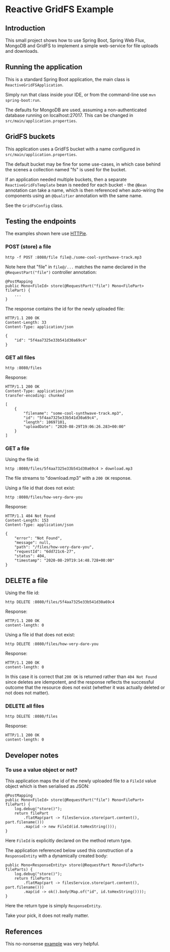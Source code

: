 # Reactive GridFS Example

## Introduction

This small project shows how to use Spring Boot, Spring Web Flux, MongoDB and GridFS to implement a simple web-service
for file uploads and downloads.

## Running the application

This is a standard Spring Boot application, the main class is `ReactiveGridFSApplication`.

Simply run that class inside your IDE, or from the command-line use `mvn spring-boot:run`.

The defaults for MongoDB are used, assuming a non-authenticated database running on localhost:27017. This can be changed
in `src/main/application.properties`.

## GridFS buckets

This application uses a GridFS bucket with a name configured in `src/main/application.properties`.

The default bucket may be fine for some use-cases, in which case behind the scenes a collection named "fs" is used for
the bucket.

If an application needed multiple buckets, then a separate `ReactiveGridFsTemplate` bean is needed for each bucket - the
`@Bean` annotation can take a name, which is then referenced when auto-wiring the components using an `@Qualifier`
annotation with the same name.

See the `GridFsConfig` class.

## Testing the endpoints

The examples shown here use [HTTPie](https://httpie.org/).

### POST (store) a file

```
http -f POST :8080/file file@./some-cool-synthwave-track.mp3
```

Note here that "file" in `file@/...` matches the name declared in the `@RequestPart("file")` controller annotation:

```
@PostMapping
public Mono<FileId> store(@RequestPart("file") Mono<FilePart> filePart) {
    ...
}
```

The response contains the id for the newly uploaded file:
```
HTTP/1.1 200 OK
Content-Length: 33
Content-Type: application/json

{
    "id": "5f4aa7325e33b541d30a69c4"
}
```

### GET all files

```
http :8080/files
```

Response:

```
HTTP/1.1 200 OK
Content-Type: application/json
transfer-encoding: chunked

[
    {
        "filename": "some-cool-synthwave-track.mp3",
        "id": "5f4aa7325e33b541d30a69c4",
        "length": 10697101,
        "uploadDate": "2020-08-29T19:06:26.283+00:00"
    }
]
```

### GET a file

Using the file id:

```
http :8080/files/5f4aa7325e33b541d30a69c4 > download.mp3
```

The file streams to "download.mp3" with a `200 OK` response.

Using a file id that does not exist:

```
http :8080/files/how-very-dare-you
```

Response:

```
HTTP/1.1 404 Not Found
Content-Length: 153
Content-Type: application/json

{
    "error": "Not Found",
    "message": null,
    "path": "/files/how-very-dare-you",
    "requestId": "6dd721c6-27",
    "status": 404,
    "timestamp": "2020-08-29T19:14:48.728+00:00"
}
```

## DELETE a file

Using the file id:

```
http DELETE :8080/files/5f4aa7325e33b541d30a69c4
```

Response:

```
HTTP/1.1 200 OK
content-length: 0
```

Using a file id that does not exist:

```
http DELETE :8080/files/how-very-dare-you
```

Response:

```
HTTP/1.1 200 OK
content-length: 0
```

In this case it is correct that `200 OK` is returned rather than `404 Not Found` since deletes are idempotent, and the
response reflects the successful outcome that the resource does not exist (whether it was actually deleted or not does
not matter).

### DELETE all files

```
http DELETE :8080/files
```

Response:

```
HTTP/1.1 200 OK
content-length: 0
```

## Developer notes

### To use a value object or not?

This application maps the id of the newly uploaded file to a `FileId` value object which is then serialised as JSON:

```
@PostMapping
public Mono<FileId> store(@RequestPart("file") Mono<FilePart> filePart) {
    log.debug("store()");
    return filePart
        .flatMap(part -> filesService.store(part.content(), part.filename()))
        .map(id -> new FileId(id.toHexString()));
}
```

Here `FileId` is explicitly declared on the method return type.

The application referenced below used this construction of a `ResponseEntity` with a dynamically created body:

```
public Mono<ResponseEntity> store(@RequestPart Mono<FilePart> fileParts) {
    log.debug("store()");
    return fileParts
        .flatMap(part -> filesService.store(part.content(), part.filename()))
        .map(id -> ok().body(Map.of("id", id.toHexString())));
}

```

Here the return type is simply `ResponseEntity`.

Take your pick, it does not really matter.

## References

This no-nonsense [example](https://github.com/hantsy/spring-reactive-sample/tree/master/boot-data-mongo-gridfs) was very
helpful.
